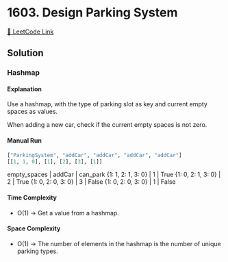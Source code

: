 # 1603. Design Parking System

[🔗 LeetCode Link](https://leetcode.com/problems/design-parking-system/description/)

## Solution

### Hashmap

#### Explanation

Use a hashmap,
with the type of parking slot as key
and current empty spaces as values.

When adding a new car,
check if the current empty spaces is not zero.

#### Manual Run

```python
["ParkingSystem", "addCar", "addCar", "addCar", "addCar"]
[[1, 1, 0], [1], [2], [3], [1]]
```

empty_spaces | addCar | can_park
{1: 1, 2: 1, 3: 0} | 1 | True
{1: 0, 2: 1, 3: 0} | 2 | True
{1: 0, 2: 0, 3: 0} | 3 | False
{1: 0, 2: 0, 3: 0} | 1 | False

#### Time Complexity

- O(1) -> Get a value from a hashmap.

#### Space Complexity

- O(1) -> The number of elements in the hashmap is the number of unique parking types.
